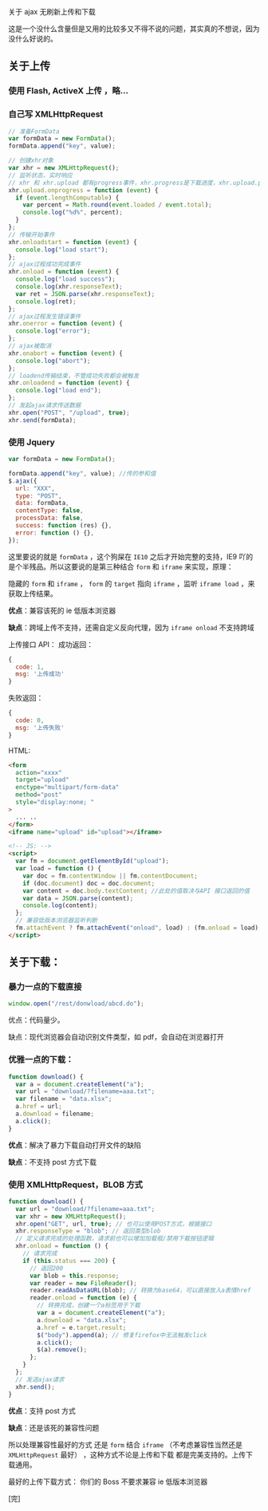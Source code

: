 关于 ajax 无刷新上传和下载

这是一个没什么含量但是又用的比较多又不得不说的问题，其实真的不想说，因为没什么好说的。

## 关于上传

### 使用 Flash, ActiveX 上传 ，略...

### 自己写 XMLHttpRequest 

```javascript
// 准备FormData
var formData = new FormData();
formData.append("key", value);

// 创建xhr对象
var xhr = new XMLHttpRequest();
// 监听状态，实时响应
// xhr 和 xhr.upload 都有progress事件，xhr.progress是下载进度，xhr.upload.progress是上传进度
xhr.upload.onprogress = function (event) {
  if (event.lengthComputable) {
    var percent = Math.round(event.loaded / event.total);
    console.log("%d%", percent);
  }
};
// 传输开始事件
xhr.onloadstart = function (event) {
  console.log("load start");
};
// ajax过程成功完成事件
xhr.onload = function (event) {
  console.log("load success");
  console.log(xhr.responseText);
  var ret = JSON.parse(xhr.responseText);
  console.log(ret);
};
// ajax过程发生错误事件
xhr.onerror = function (event) {
  console.log("error");
};
// ajax被取消
xhr.onabort = function (event) {
  console.log("abort");
};
// loadend传输结束，不管成功失败都会被触发
xhr.onloadend = function (event) {
  console.log("load end");
};
// 发起ajax请求传送数据
xhr.open("POST", "/upload", true);
xhr.send(formData);
```

### 使用 Jquery

```javascript
var formData = new FormData();

formData.append("key", value); //传的参和值
$.ajax({
  url: "XXX",
  type: "POST",
  data: formData,
  contentType: false,
  processData: false,
  success: function (res) {},
  error: function () {},
});
```

这里要说的就是 `formData` ，这个狗屎在 `IE10` 之后才开始完整的支持，IE9 吖的是个半残品。所以这要说的是第三种结合 `form` 和 `iframe` 来实现，原理：

隐藏的 `form` 和 `iframe` ， `form` 的 `target` 指向 `iframe` ，监听 `iframe load` ，来获取上传结果。

**优点**：兼容该死的 ie 低版本浏览器

**缺点**：跨域上传不支持，还需自定义反向代理，因为 `iframe onload` 不支持跨域

上传接口 API：
成功返回：

```js
{
  code: 1,
  msg: '上传成功'
}
```

失败返回：

```js
{
  code: 0,
  msg: '上传失败'
}
```

HTML:

```html
<form
  action="xxxx"
  target="upload"
  enctype="multipart/form-data"
  method="post"
  style="display:none; "
>
  ... ..
</form>
<iframe name="upload" id="upload"></iframe>

<!-- JS: -->
<script>
  var fm = document.getElementById("upload");
  var load = function () {
    var doc = fm.contentWindow || fm.contentDocument;
    if (doc.document) doc = doc.document;
    var content = doc.body.textContent; //此处的值取决与API 接口返回的值
    var data = JSON.parse(content);
    console.log(content);
  };
  // 兼容低版本浏览器监听判断
  fm.attachEvent ? fm.attachEvent("onload", load) : (fm.onload = load);
</script>
```

## 关于下载：

### 暴力一点的下载直接

```js
window.open("/rest/donwload/abcd.do");
```

优点：代码量少。

缺点：现代浏览器会自动识别文件类型，如 pdf，会自动在浏览器打开

### 优雅一点的下载：

```javascript
function download() {
  var a = document.createElement("a");
  var url = "download/?filename=aaa.txt";
  var filename = "data.xlsx";
  a.href = url;
  a.download = filename;
  a.click();
}
```

**优点**：解决了暴力下载自动打开文件的缺陷

**缺点**：不支持 post 方式下载

### 使用 XMLHttpRequest，BLOB 方式

```javascript
function download() {
  var url = "download/?filename=aaa.txt";
  var xhr = new XMLHttpRequest();
  xhr.open("GET", url, true); // 也可以使用POST方式，根据接口
  xhr.responseType = "blob"; // 返回类型blob
  // 定义请求完成的处理函数，请求前也可以增加加载框/禁用下载按钮逻辑
  xhr.onload = function () {
    // 请求完成
    if (this.status === 200) {
      // 返回200
      var blob = this.response;
      var reader = new FileReader();
      reader.readAsDataURL(blob); // 转换为base64，可以直接放入a表情href
      reader.onload = function (e) {
        // 转换完成，创建一个a标签用于下载
        var a = document.createElement("a");
        a.download = "data.xlsx";
        a.href = e.target.result;
        $("body").append(a); // 修复firefox中无法触发click
        a.click();
        $(a).remove();
      };
    }
  };
  // 发送ajax请求
  xhr.send();
}
```

**优点**：支持 post 方式

**缺点**：还是该死的兼容性问题

所以处理兼容性最好的方式 还是 `form` 结合 `iframe` （不考虑兼容性当然还是 `XMLHttpRequest` 最好） ，这种方式不论是上传和下载 都是完美支持的。上传下载通用。

最好的上传下载方式： 你们的 Boss 不要求兼容 ie 低版本浏览器

[完]
